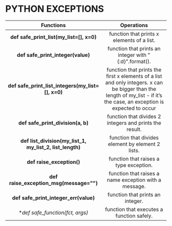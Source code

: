 
# PYTHON EXCEPTIONS

| Functions | Operations |
| :---: | :---: |
| **def safe_print_list(my_list=[], x=0)** | function that prints x elements of a list. |
| **def safe_print_integer(value)** | function that prints an integer with "{:d}".format(). |
| **def safe_print_list_integers(my_list=[], x=0)** |  function that prints the first x elements of a list and only integers. x can be bigger than the length of my_list - if it’s the case, an exception is expected to occur |
| **def safe_print_division(a, b)** | function that divides 2 integers and prints the result. |
| **def list_division(my_list_1, my_list_2, list_length)** |  function that divides element by element 2 lists. |
| **def raise_exception()** | function that raises a type exception. |
| **def raise_exception_msg(message="")** |  function that raises a name exception with a message. |
| **def safe_print_integer_err(value)** | function that prints an integer. |
| **def safe_function(fct, *args)** | function that executes a function safely. |

